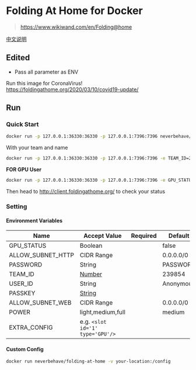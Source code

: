 # Folding At Home for Docker 

> https://www.wikiwand.com/en/Folding@home

[中文说明](README_CN.md)

## Edited 

- Pass all parameter as ENV

Run this image for CoronaVirus! https://foldingathome.org/2020/03/10/covid19-update/

## Run

### Quick Start

```bash
docker run -p 127.0.0.1:36330:36330 -p 127.0.0.1:7396:7396 neverbehave/folding-at-home 
```

With your team and name

```bash
docker run -p 127.0.0.1:36330:36330 -p 127.0.0.1:7396:7396 -e TEAM_ID=239854 -e USER_ID=NeverBehave neverbehave/folding-at-home 
```

**FOR GPU User**

```bash
docker run -p 127.0.0.1:36330:36330 -p 127.0.0.1:7396:7396 -e GPU_STATUS=true -e EXTRA_CONFIG="<slot id='1' type='GPU'/>" neverbehave/folding-at-home 
```

Then head to http://client.foldingathome.org/ to check your status

### Setting

#### Environment Variables

| Name        | Accept Value              | Required | Default                |
| ----------- | ------------------------- | -------- | ---------------------- |
| GPU_STATUS     | Boolean              |          | false              |
|  ALLOW_SUBNET_HTTP| CIDR Range                  |          | 0.0.0.0/0                  |
| PASSWORD    | String                    |  |    PASSWORD |
| TEAM_ID    | [Number](https://apps.foldingathome.org/team)                    |          | 239854              |
| USER_ID      | String           |          | Anonymous |
|   PASSKEY   | [String](https://apps.foldingathome.org/getpasskey)                   |          |                |
| ALLOW_SUBNET_WEB | CIDR Range              |          | 0.0.0.0/0       |
| POWER        | light,medium,full    |       | medium  |
|EXTRA_CONFIG|e.g. `<slot id='1' type='GPU'/>`||

#### Custom Config

```bash
docker run neverbehave/folding-at-home -v your-location:/config
```

